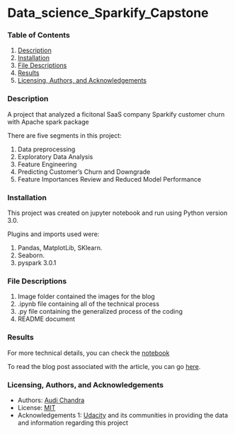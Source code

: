# Data_science_Sparkify_Capstone

### Table of Contents 
1. [Description](https://github.com/audichandra/Data_science_Sparkify_Capstone#Description)
2. [Installation](https://github.com/audichandra/Data_science_Sparkify_Capstone#Installation)
3. [File Descriptions](https://github.com/audichandra/Data_science_Sparkify_Capstone#File-Descriptions)
4. [Results](https://github.com/audichandra/Data_science_Sparkify_Capstone#Results)
5. [Licensing, Authors, and Acknowledgements](https://github.com/audichandra/Data_science_Sparkify_Capstone#Licensing)

### Description 

A project that analyzed a ficitonal SaaS company Sparkify customer churn with Apache spark package

There are five  segments in this project: 
1. Data preprocessing 
2. Exploratory Data Analysis
3. Feature Engineering 
4. Predicting Customer’s Churn and Downgrade 
5. Feature Importances Review and Reduced Model Performance 

### Installation
This project was created on jupyter notebook and run using Python version 3.0.

Plugins and imports used were: 
1. Pandas, MatplotLib, SKlearn.
2. Seaborn.   
3. pyspark 3.0.1 

### File Descriptions 
1. Image folder contained the images for the blog 
2. .ipynb file containing all of the technical process
3. .py file containing the generalized process of the coding  
4. README document 

### Results 

For more technical details, you can check the [notebook](https://github.com/audichandra/Data_science_Sparkify_Capstone/blob/main/Sparkify.ipynb) 

To read the blog post associated with the article, you can go [here](https://audichandra94.medium.com/this-is-how-spark-can-predict-your-customers-churn-f1cbe4cb46da).

### Licensing, Authors, and Acknowledgements

- Authors: [Audi Chandra](https://github.com/audichandra)
- License: [MIT](https://opensource.org/licenses/MIT)
- Acknowledgements 1: [Udacity](https://www.udacity.com/) and its communities in providing the data and information regarding this project 
